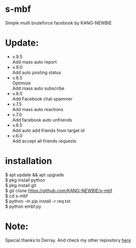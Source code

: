 # s-mbf
Simple multi bruteforce facebook by KANG-NEWBIE<br>
# Update:
- v.9.5<br>
Add mass auto report
- v.9.0<br>
Add auto posting status
- v.8.5<br>
Optimize<br>
Add mass auto subscribe
- v.8.0<br>
Add Facebook chat spammer
- v.7.5<br>
Add mass auto reactions
- v.7.0<br>
Add facebook auto unfriends
- v.6.5<br>
Add auto add friends from target id
- v.6.0<br>
Add accept all friends requests

# installation
$ apt update && apt upgrade<br>$ pkg install python<br>$ pkg install git<br>$ git clone https://github.com/KANG-NEWBIE/s-mbf<br>$ cd s-mbf<br>$ python -m pip install -r req.txt<br>$ python embf.py<br>
<h1>Note:</h1>
Special thanks to Derray. And check my other repository <a href="https://github.com/KANG-NEWBIE?tab=repositories">here</a>

